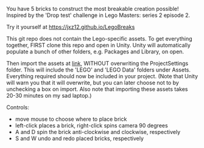 You have 5 bricks to construct the most breakable creation possible! Inspired by the 'Drop test' challenge in Lego Masters: series 2 episode 2.

Try it yourself at https://jxz12.github.io/LegoBreaks

This git repo does not contain the Lego-specific assets. To get everything together, FIRST clone this repo and open in Unity. Unity will automatically populate a bunch of other folders, e.g. Packages and Library, on open.

Then import the assets at [link](https://assetstore.unity.com/packages/templates/lego-microgame-179847), WITHOUT overwriting the ProjectSettings folder. This will include the 'LEGO' and 'LEGO Data' folders under Assets. Everything required should now be included in your project.
(Note that Unity will warn you that it will overwrite, but you can later choose not to by unchecking a box on import. Also note that importing these assets takes 20-30 minutes on my sad laptop.)

Controls:
 - move mouse to choose where to place brick
 - left-click places a brick, right-click spins camera 90 degrees
 - A and D spin the brick anti-clockwise and clockwise, respectively
 - S and W undo and redo placed bricks, respectively
